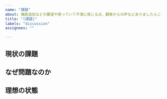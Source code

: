 ```yaml
---
name: "課題"
about: 機能追加などの要望や使っていて不満に感じる点、顧客からの声などありましたらこちらからお願い致します。
title: "[課題]"
labels: "discussion"
assignees: ""

---
```


## 現状の課題


## なぜ問題なのか


## 理想の状態
